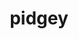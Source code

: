 ---
id: 16
title: pidgey
types: [normal,flying]
image: https://raw.githubusercontent.com/PokeAPI/sprites/master/sprites/pokemon/16.png
---